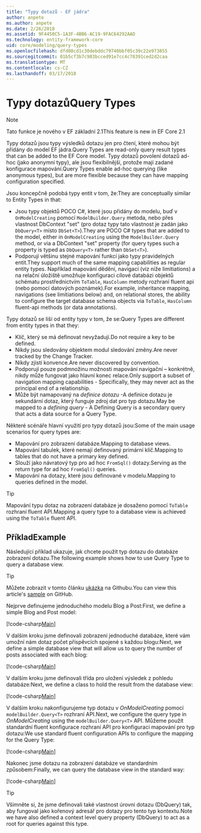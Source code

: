 ```yaml
---
title: "Typy dotazů - EF jádra"
author: anpete
ms.author: anpete
ms.date: 2/26/2018
ms.assetid: 9F4450C5-1A3F-4BB6-AC19-9FAC64292AAD
ms.technology: entity-framework-core
uid: core/modeling/query-types
ms.openlocfilehash: dfd08cd1c30debddc79740bbf05c39c22e973855
ms.sourcegitcommit: 01b5cf3b7c983bcced91e7cc4c78391ced2d2caa
ms.translationtype: MT
ms.contentlocale: cs-CZ
ms.lasthandoff: 03/17/2018
---
```

# <a name="query-types"></a><span data-ttu-id="3a4b6-102">Typy dotazů</span><span class="sxs-lookup"><span data-stu-id="3a4b6-102">Query Types</span></span>
> [!NOTE]
> <span data-ttu-id="3a4b6-103">Tato funkce je nového v EF základní 2.1</span><span class="sxs-lookup"><span data-stu-id="3a4b6-103">This feature is new in EF Core 2.1</span></span>

<span data-ttu-id="3a4b6-104">Typy dotazů jsou typy výsledků dotazu jen pro čtení, které mohou být přidány do model EF jádra.</span><span class="sxs-lookup"><span data-stu-id="3a4b6-104">Query Types are read-only query result types that can be added to the EF Core model.</span></span> <span data-ttu-id="3a4b6-105">Typy dotazů povolení dotazů ad-hoc (jako anonymní typy), ale jsou flexibilnější, protože mají zadané konfigurace mapování.</span><span class="sxs-lookup"><span data-stu-id="3a4b6-105">Query Types enable ad-hoc querying (like anonymous types), but are more flexible because they can have mapping configuration specified.</span></span>

<span data-ttu-id="3a4b6-106">Jsou koncepčně podobá typy entit v tom, že:</span><span class="sxs-lookup"><span data-stu-id="3a4b6-106">They are conceptually similar to Entity Types in that:</span></span>

- <span data-ttu-id="3a4b6-107">Jsou typy objektů POCO C#, které jsou přidány do modelu, buď v ```OnModelCreating``` pomocí ```ModelBuilder.Query``` metoda, nebo přes vlastnost DbContext "set" (pro dotaz typy tato vlastnost je zadán jako ```DbQuery<T>``` místo ```DbSet<T>```).</span><span class="sxs-lookup"><span data-stu-id="3a4b6-107">They are POCO C# types that are added to the model, either in ```OnModelCreating``` using the ```ModelBuilder.Query``` method, or via a DbContext "set" property (for query types such a property is typed as ```DbQuery<T>``` rather than ```DbSet<T>```).</span></span>
- <span data-ttu-id="3a4b6-108">Podporují většinu stejné mapování funkcí jako typy pravidelných entit.</span><span class="sxs-lookup"><span data-stu-id="3a4b6-108">They support much of the same mapping capabilities as regular entity types.</span></span> <span data-ttu-id="3a4b6-109">Například mapování dědění, navigací (viz níže limitiations) a na relační úložiště umožňuje konfiguraci cílové databázi objektů schématu prostřednictvím ```ToTable```, ```HasColumn``` metody rozhraní fluent api (nebo pomocí datových poznámek).</span><span class="sxs-lookup"><span data-stu-id="3a4b6-109">For example, inheritance mapping, navigations (see limitiations below) and, on relational stores, the ability to configure the target database schema objects via ```ToTable```, ```HasColumn``` fluent-api methods (or data annotations).</span></span>

<span data-ttu-id="3a4b6-110">Typy dotazů se liší od entity typy v tom, že se:</span><span class="sxs-lookup"><span data-stu-id="3a4b6-110">Query Types are different from entity types in that they:</span></span>

- <span data-ttu-id="3a4b6-111">Klíč, který se má definovat nevyžadují.</span><span class="sxs-lookup"><span data-stu-id="3a4b6-111">Do not require a key to be defined.</span></span>
- <span data-ttu-id="3a4b6-112">Nikdy jsou sledovány objektem modul sledování změny.</span><span class="sxs-lookup"><span data-stu-id="3a4b6-112">Are never tracked by the Change Tracker.</span></span>
- <span data-ttu-id="3a4b6-113">Nikdy zjistí konvence.</span><span class="sxs-lookup"><span data-stu-id="3a4b6-113">Are never discovered by convention.</span></span>
- <span data-ttu-id="3a4b6-114">Podporují pouze podmnožinu možnosti mapování navigační – konkrétně, nikdy může fungovat jako hlavní konec relace.</span><span class="sxs-lookup"><span data-stu-id="3a4b6-114">Only support a subset of navigation mapping capabilities - Specifically, they may never act as the principal end of a relationship.</span></span>
- <span data-ttu-id="3a4b6-115">Může být namapovaný na _definice dotazu_ -A definice dotazu je sekundární dotaz, který funguje zdroj dat pro typ dotazu.</span><span class="sxs-lookup"><span data-stu-id="3a4b6-115">May be mapped to a _defining query_ - A Defining Query is a secondary query that acts a data source for a Query Type.</span></span>

<span data-ttu-id="3a4b6-116">Některé scénáře hlavní využití pro typy dotazů jsou:</span><span class="sxs-lookup"><span data-stu-id="3a4b6-116">Some of the main usage scenarios for query types are:</span></span>

- <span data-ttu-id="3a4b6-117">Mapování pro zobrazení databáze.</span><span class="sxs-lookup"><span data-stu-id="3a4b6-117">Mapping to database views.</span></span>
- <span data-ttu-id="3a4b6-118">Mapování tabulek, které nemají definovaný primární klíč.</span><span class="sxs-lookup"><span data-stu-id="3a4b6-118">Mapping to tables that do not have a primary key defined.</span></span>
- <span data-ttu-id="3a4b6-119">Slouží jako návratový typ pro ad hoc ```FromSql()``` dotazy.</span><span class="sxs-lookup"><span data-stu-id="3a4b6-119">Serving as the return type for ad hoc ```FromSql()``` queries.</span></span>
- <span data-ttu-id="3a4b6-120">Mapování na dotazy, které jsou definované v modelu.</span><span class="sxs-lookup"><span data-stu-id="3a4b6-120">Mapping to queries defined in the model.</span></span>

> [!TIP]
> <span data-ttu-id="3a4b6-121">Mapování typu dotaz na zobrazení databáze je dosaženo pomocí ```ToTable``` rozhraní fluent API.</span><span class="sxs-lookup"><span data-stu-id="3a4b6-121">Mapping a query type to a database view is achieved using the ```ToTable``` fluent API.</span></span>

## <a name="example"></a><span data-ttu-id="3a4b6-122">Příklad</span><span class="sxs-lookup"><span data-stu-id="3a4b6-122">Example</span></span>

<span data-ttu-id="3a4b6-123">Následující příklad ukazuje, jak chcete použít typ dotazu do databáze zobrazení dotazu.</span><span class="sxs-lookup"><span data-stu-id="3a4b6-123">The following example shows how to use Query Type to query a database view.</span></span>

> [!TIP]
> <span data-ttu-id="3a4b6-124">Můžete zobrazit v tomto článku [ukázka](https://github.com/aspnet/EntityFrameworkCore/tree/dev/samples/QueryTypes) na Githubu.</span><span class="sxs-lookup"><span data-stu-id="3a4b6-124">You can view this article's [sample](https://github.com/aspnet/EntityFrameworkCore/tree/dev/samples/QueryTypes) on GitHub.</span></span>

<span data-ttu-id="3a4b6-125">Nejprve definujeme jednoduchého modelu Blog a Post:</span><span class="sxs-lookup"><span data-stu-id="3a4b6-125">First, we define a simple Blog and Post model:</span></span>

[!code-csharp[Main](../../../efcore-dev/samples/QueryTypes/Program.cs#Entities)]

<span data-ttu-id="3a4b6-126">V dalším kroku jsme definovali zobrazení jednoduché databáze, které vám umožní nám dotaz počet příspěvcích spojené s každou blogu:</span><span class="sxs-lookup"><span data-stu-id="3a4b6-126">Next, we define a simple database view that will allow us to query the number of posts associated with each blog:</span></span>

[!code-csharp[Main](../../../efcore-dev/samples/QueryTypes/Program.cs#View)]

<span data-ttu-id="3a4b6-127">V dalším kroku jsme definovali třída pro uložení výsledek z pohledu databáze:</span><span class="sxs-lookup"><span data-stu-id="3a4b6-127">Next, we define a class to hold the result from the database view:</span></span>

[!code-csharp[Main](../../../efcore-dev/samples/QueryTypes/Program.cs#QueryType)]

<span data-ttu-id="3a4b6-128">V dalším kroku nakonfigurujeme typ dotazu v _OnModelCreating_ pomocí ```modelBuilder.Query<T>``` rozhraní API.</span><span class="sxs-lookup"><span data-stu-id="3a4b6-128">Next, we configure the query type in _OnModelCreating_ using the ```modelBuilder.Query<T>``` API.</span></span>
<span data-ttu-id="3a4b6-129">Můžeme použít standardní fluent konfigurace rozhraní API pro konfiguraci mapování pro typ dotazu:</span><span class="sxs-lookup"><span data-stu-id="3a4b6-129">We use standard fluent configuration APIs to configure the mapping for the Query Type:</span></span>

[!code-csharp[Main](../../../efcore-dev/samples/QueryTypes/Program.cs#Configuration)]

<span data-ttu-id="3a4b6-130">Nakonec jsme dotazu na zobrazení databáze ve standardním způsobem:</span><span class="sxs-lookup"><span data-stu-id="3a4b6-130">Finally, we can query the database view in the standard way:</span></span>

[!code-csharp[Main](../../../efcore-dev/samples/QueryTypes/Program.cs#Query)]

> [!TIP]
> <span data-ttu-id="3a4b6-131">Všimněte si, že jsme definovali také vlastnost úrovni dotazu (DbQuery) tak, aby fungoval jako kořenový adresář pro dotazy pro tento typ kontextu.</span><span class="sxs-lookup"><span data-stu-id="3a4b6-131">Note we have also defined a context level query property (DbQuery) to act as a root for queries against this type.</span></span>
